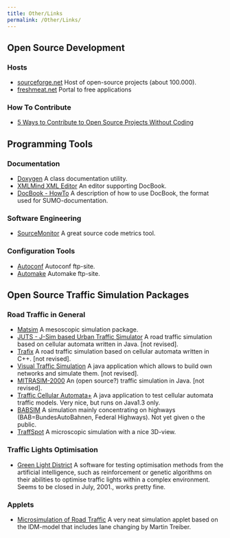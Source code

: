 ```yaml
---
title: Other/Links
permalink: /Other/Links/
---
```


## Open Source Development

### Hosts

- [sourceforge.net](https://sourceforge.net/) Host of open-source
  projects (about 100.000).
- [freshmeat.net](http://freshmeat.net/) Portal to free applications

### How To Contribute

- [5 Ways to Contribute to Open Source Projects Without
  Coding](https://nongeeksight.blogspot.com/2006/09/5-ways-to-contribute-to-open-source.html)

## Programming Tools

### Documentation

- [Doxygen](http://www.doxygen.nl/) A class
  documentation utility.
- [XMLMind XML Editor](http://www.xmlmind.com/xmleditor/) An editor
  supporting DocBook.
- [DocBook - HowTo](https://supportweb.cs.bham.ac.uk/docs/tutorials/docsystem/build/tutorials/docbooksys/docbooksys.html)
  A description of how to use DocBook, the format used for
  SUMO-documentation.

### Software Engineering

- [SourceMonitor](http://www.campwoodsw.com/sourcemonitor.html) A
  great source code metrics tool.

### Configuration Tools

- [Autoconf](ftp://ftp.gnu.org/pub/gnu/autoconf/) Autoconf ftp-site.
- [Automake](ftp://ftp.gnu.org/pub/gnu/automake/) Automake ftp-site.

## Open Source Traffic Simulation Packages

### Road Traffic in General

- [Matsim](http://www.matsim.org/) A mesoscopic simulation package.
- [JUTS - J-Sim based Urban Traffic
  Simulator](http://home.zcu.cz/~tazman/thesis/) A road traffic
  simulation based on cellular automata written in Java. \[not
  revised\].
- [Trafix](http://trafix.sourceforge.net/) A road traffic simulation
  based on cellular automata written in C++. \[not revised\].
- [Visual Traffic
  Simulation](http://mysite.wanadoo-members.co.uk/tomfotherby/Contents/Uni/Project/index.html)
  A java application which allows to build own networks and simulate
  them. \[not revised\].
- [MITRASIM-2000](http://www.esat.kuleuven.ac.be/~smaerivo/website/phdresearch/index.php?page=mitrasim-2000)
  An (open source?) traffic simulation in Java. \[not revised\].
- [Traffic Cellular
  Automata+](http://www.esat.kuleuven.ac.be/~smaerivo/website/phdresearch/index.php?page=sm-tca)
  A java application to test cellular automata traffic models. Very
  nice, but runs on Java1.3 only.
- [BABSIM](http://www.babsim.de/) A simulation mainly concentrating on
  highways (BAB=BundesAutoBahnen, Federal Highways). Not yet given o
  the public.
- [TraffSpot](http://traffspot.db-nico.de/) A microscopic simulation
  with a nice 3D-view.

### Traffic Lights Optimisation

- [Green Light District](http://stoplicht.sourceforge.net/) A software
  for testing optimisation methods from the artificial intelligence,
  such as reinforcement or genetic algorithms on their abilities to
  optimise traffic lights within a complex environment. Seems to be
  closed in July, 2001., works pretty fine.

### Applets

- [Microsimulation of Road Traffic](http://www.traffic-simulation.de/)
  A very neat simulation applet based on the IDM-model that includes
  lane changing by Martin Treiber.
